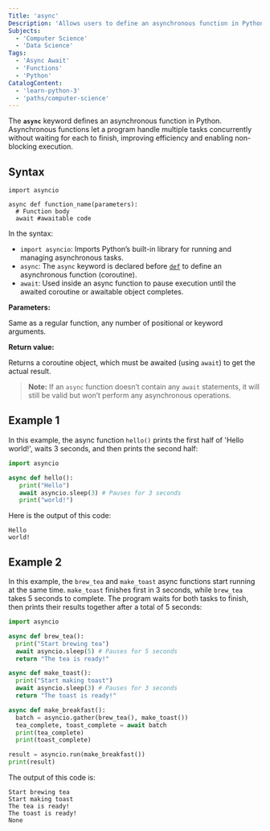 ```yaml
---
Title: 'async'
Description: 'Allows users to define an asynchronous function in Python.' 
Subjects: 
  - 'Computer Science'
  - 'Data Science'
Tags: 
  - 'Async Await'
  - 'Functions'
  - 'Python'
CatalogContent: 
  - 'learn-python-3'
  - 'paths/computer-science'
---
```


The **`async`** keyword defines an asynchronous function in Python. Asynchronous functions let a program handle multiple tasks concurrently without waiting for each to finish, improving efficiency and enabling non-blocking execution.

## Syntax

```pseudo
import asyncio

async def function_name(parameters):
  # Function body
  await #awaitable code
```

In the syntax:

- `import asyncio`: Imports Python’s built-in library for running and managing asynchronous tasks.
- `async`: The `async` keyword is declared before [`def`](https://www.codecademy.com/resources/docs/python/keywords/def) to define an asynchronous function (coroutine).
- `await`: Used inside an async function to pause execution until the awaited coroutine or awaitable object completes.

**Parameters:**

Same as a regular function, any number of positional or keyword arguments.

**Return value:**

Returns a coroutine object, which must be awaited (using `await`) to get the actual result.

> **Note:** If an `async` function doesn’t contain any `await` statements, it will still be valid but won’t perform any asynchronous operations.

## Example 1

In this example, the async function `hello()` prints the first half of 'Hello world!', waits 3 seconds, and then prints the second half:

```py
import asyncio

async def hello():
   print("Hello")
   await asyncio.sleep(3) # Pauses for 3 seconds
   print("world!")
```

Here is the output of this code:

```shell
Hello
world!
```

## Example 2

In this example, the `brew_tea` and `make_toast` async functions start running at the same time. `make_toast` finishes first in 3 seconds, while `brew_tea` takes 5 seconds to complete. The program waits for both tasks to finish, then prints their results together after a total of 5 seconds:

```py
import asyncio

async def brew_tea():
  print("Start brewing tea")
  await asyncio.sleep(5) # Pauses for 5 seconds
  return "The tea is ready!"

async def make_toast():
  print("Start making toast")
  await asyncio.sleep(3) # Pauses for 3 seconds
  return "The toast is ready!"

async def make_breakfast():
  batch = asyncio.gather(brew_tea(), make_toast())
  tea_complete, toast_complete = await batch
  print(tea_complete)
  print(toast_complete)

result = asyncio.run(make_breakfast())
print(result)
```

The output of this code is:

```shell
Start brewing tea
Start making toast
The tea is ready!
The toast is ready!
None
```
